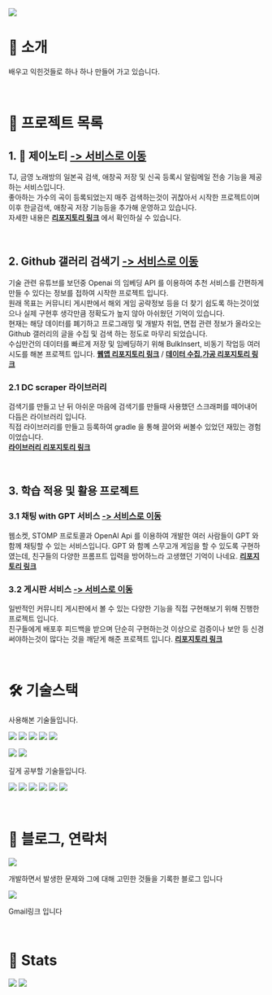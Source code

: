 ![](https://capsule-render.vercel.app/api?type=waving&color=91f48a&height=120&text=spiaminto's%20GitHub&animation=fadeIn&fontColor=4d4d4d&fontSize=50)

# :wave: 소개
배우고 익힌것들로 하나 하나 만들어 가고 있습니다.  

<br>  

# :file_folder: 프로젝트 목록
## 1. :microphone: 제이노티 [-> 서비스로 이동](https://jsongnoti.com)    
TJ, 금영 노래방의 일본곡 검색, 애창곡 저장 및 신곡 등록시 알림메일 전송 기능을 제공하는 서비스입니다.  
좋아하는 가수의 곡이 등록되었는지 매주 검색하는것이 귀찮아서 시작한 프로젝트이며 이후 한글검색, 애창곡 저장 기능등을 추가해 운영하고 있습니다.  
자세한 내용은 **[리포지토리 링크](https://github.com/spiaminto/JsongNoti-web)** 에서 확인하실 수 있습니다.

<br>

## 2. Github 갤러리 검색기 [-> 서비스로 이동](http://spia.ap-northeast-2.elasticbeanstalk.com/gitgallsearch)
기술 관련 유튜브를 보던중 Openai 의 임베딩 API 를 이용하여 추천 서비스를 간편하게 만들 수 있다는 정보를 접하여 시작한 프로젝트 입니다.  
원래 목표는 커뮤니티 게시판에서 해외 게임 공략정보 등을 더 찾기 쉽도록 하는것이었으나 실제 구현후 생각만큼 정확도가 높지 않아 아쉬웠던 기억이 있습니다.  
현재는 해당 데이터를 폐기하고 프로그래밍 및 개발자 취업, 면접 관련 정보가 올라오는 Github 갤러리의 글을 수집 및 검색 하는 정도로 마무리 되었습니다.  
수십만건의 데이터를 빠르게 저장 및 임베딩하기 위해 BulkInsert, 비동기 작업등 여러 시도를 해본 프로젝트 입니다.
**[웹앱 리포지토리 링크](https://github.com/spiaminto/GitGallSearch)** / **[데이터 수집,가공 리포지토리 링크](https://github.com/spiaminto/GitGallSearchBack)**
### 2.1 DC scraper 라이브러리
검색기를 만들고 난 뒤 아쉬운 마음에 검색기를 만들때 사용했던 스크래퍼를 떼어내어 다듬은 라이브러리 입니다.  
직접 라이브러리를 만들고 등록하여 gradle 을 통해 끌어와 써볼수 있었던 재밌는 경험이었습니다.  
**[라이브러리 리포지토리 링크](https://github.com/spiaminto/DcScraper)**

<br>

## 3. 학습 적용 및 활용 프로젝트

### 3.1 채팅 with GPT 서비스 [-> 서비스로 이동](http://spia.ap-northeast-2.elasticbeanstalk.com/spiachat/lobby)
웹소켓, STOMP 프로토콜과 OpenAI Api 를 이용하여 개발한 여러 사람들이 GPT 와 함께 채팅할 수 있는 서비스입니다. 
GPT 와 함꼐 스무고개 게임을 할 수 있도록 구현하였는데, 친구들의 다양한 프롬프트 입력을 방어하느라 고생했던 기억이 나네요.
**[리포지토리 링크](https://github.com/spiaminto/spiaChat)**

### 3.2 게시판 서비스 [-> 서비스로 이동](http://spia.ap-northeast-2.elasticbeanstalk.com/spiaboard/boards)
일반적인 커뮤니티 게시판에서 볼 수 있는 다양한 기능을 직접 구현해보기 위해 진행한 프로젝트 입니다.  
친구들에게 배포후 피드백을 받으며 단순히 구현하는것 이상으로 검증이나 보안 등 신경 써야하는것이 많다는 것을 깨닫게 해준 프로젝트 입니다.
**[리포지토리 링크](https://github.com/spiaminto/boardJpa)**
  
<br>

# 🛠️ 기술스택
사용해본 기술들입니다.  
  
![](https://img.shields.io/badge/HTML-e34f26?style=flat-square&logo=HTML5&logoColor=white)
![](https://img.shields.io/badge/CSS-1592b6?style=flat-square&logo=CSS3&logoColor=white)
![](https://img.shields.io/badge/Bootstrap-795eb3?style=flat-square&logo=Bootstrap&logoColor=white)
![](https://img.shields.io/badge/Javascript-f7df1e?style=flat-square&logo=Javascript&logoColor=white)
![](https://img.shields.io/badge/Jquery-0769ad?style=flat-square&logo=Jquery&logoColor=white)  

![](https://img.shields.io/badge/ElasticBeanstalk-dd6d33?style=flat-square&logo=AmazonWebServices&logoColor=white) 
![](https://img.shields.io/badge/AWSLambda-ffba75?style=flat-square&logo=AWSLambda&logoColor=white) 

  
깊게 공부할 기술들입니다.  
  
![](https://img.shields.io/badge/Java-007396?style=flat-square&logo=Java&logoColor=white)
![](https://img.shields.io/badge/SpringBoot-6DB33F?style=flat-square&logo=Spring-Boot&logoColor=white) 
![](https://img.shields.io/badge/Thymeleaf-6D933F?style=flat-square&logo=Thymeleaf&logoColor=white) 
![](https://img.shields.io/badge/MySQL-4479A1?style=flat-square&logo=MySQL&logoColor=white) 
![](https://img.shields.io/badge/PostgreSQL-3776ab?style=flat-square&logo=PostgreSQL&logoColor=white)
![](https://img.shields.io/badge/AmazonAWS-FF7F00?style=flat-square&logo=AmazonWebServices&logoColor=white)

<br>

# :pencil: 블로그, 연락처
[![](https://img.shields.io/badge/Tistory-000000?style=flat-square&logo=Tistory&logoColor=white&link=https://spiaminto.tistory.com/)](https://spiaminto.tistory.com/)
  
개발하면서 발생한 문제와 그에 대해 고민한 것들을 기록한 블로그 입니다

[![](https://img.shields.io/badge/Gmail-EA4335?style=flat-square&logo=Gmail&logoColor=white&link=mailto:spiaminto@gmail.com)](mailto:spiaminto@gmail.com)

Gmail링크 입니다

<br>

# 🏅 Stats 

![](https://github-readme-stats.vercel.app/api?username=spiaminto&bg_color=180,00000000,00000000&title_color=4d4d4d&text_color=4d4d4d) 
![](https://github-readme-stats.vercel.app/api/top-langs/?username=spiaminto&layout=compact&bg_color=180,00000000,00000000&title_color=4d4d4d&text_color=4d4d4d)